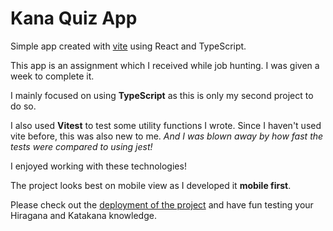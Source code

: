 # Kana Quiz App

Simple app created with [vite](https://vitejs.dev/guide/) using React and TypeScript.

This app is an assignment which I received while job hunting. I was given a week to complete it.

I mainly focused on using **TypeScript** as this is only my second project to do so.

I also used **Vitest** to test some utility functions I wrote. Since I haven't used vite before, this was also new to me. _And I was blown away by how fast the tests were compared to using jest!_

I enjoyed working with these technologies!

The project looks best on mobile view as I developed it **mobile first**.

Please check out the [deployment of the project](https://kana-quiz-app.vercel.app/) and have fun testing your Hiragana and Katakana knowledge.
